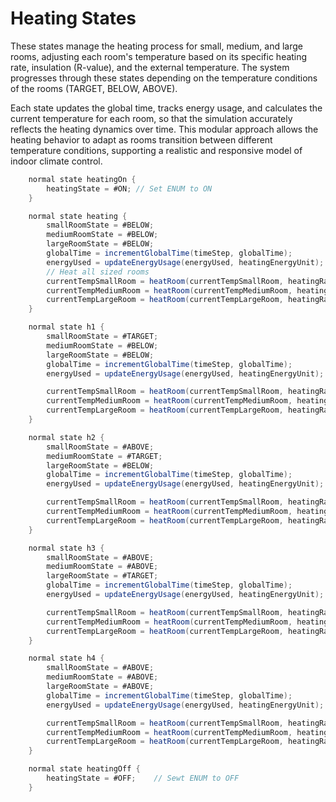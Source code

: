  # Heating States

These states manage the heating process for small, medium, and large rooms, 
adjusting each room's temperature based on its specific heating rate, insulation (R-value), 
and the external temperature. The system progresses through these states depending on 
the temperature conditions of the rooms (TARGET, BELOW, ABOVE).

Each state updates the global time, tracks energy usage, and calculates the current 
temperature for each room, so that the simulation accurately reflects the heating dynamics over time. This modular approach allows the heating behavior to adapt as rooms transition between different temperature conditions, supporting a realistic and responsive model of indoor climate control.

```java
    normal state heatingOn {
        heatingState = #ON; // Set ENUM to ON
    }

    normal state heating {
        smallRoomState = #BELOW;
        mediumRoomState = #BELOW;
        largeRoomState = #BELOW;
        globalTime = incrementGlobalTime(timeStep, globalTime);
        energyUsed = updateEnergyUsage(energyUsed, heatingEnergyUnit);
        // Heat all sized rooms
        currentTempSmallRoom = heatRoom(currentTempSmallRoom, heatingRateSmallRoom, rValue, outsideTemp, timeStep);
        currentTempMediumRoom = heatRoom(currentTempMediumRoom, heatingRateMediumRoom, rValue, outsideTemp, timeStep);
        currentTempLargeRoom = heatRoom(currentTempLargeRoom, heatingRateLargeRoom, rValue, outsideTemp, timeStep);
    }

    normal state h1 {
        smallRoomState = #TARGET;
        mediumRoomState = #BELOW;
        largeRoomState = #BELOW;
        globalTime = incrementGlobalTime(timeStep, globalTime);
        energyUsed = updateEnergyUsage(energyUsed, heatingEnergyUnit);

        currentTempSmallRoom = heatRoom(currentTempSmallRoom, heatingRateSmallRoom, rValue, outsideTemp, timeStep);
        currentTempMediumRoom = heatRoom(currentTempMediumRoom, heatingRateMediumRoom, rValue, outsideTemp, timeStep);
        currentTempLargeRoom = heatRoom(currentTempLargeRoom, heatingRateLargeRoom, rValue, outsideTemp, timeStep);
    }

    normal state h2 {
        smallRoomState = #ABOVE;
        mediumRoomState = #TARGET;
        largeRoomState = #BELOW;
        globalTime = incrementGlobalTime(timeStep, globalTime);
        energyUsed = updateEnergyUsage(energyUsed, heatingEnergyUnit);

        currentTempSmallRoom = heatRoom(currentTempSmallRoom, heatingRateSmallRoom, rValue, outsideTemp, timeStep);
        currentTempMediumRoom = heatRoom(currentTempMediumRoom, heatingRateMediumRoom, rValue, outsideTemp, timeStep);
        currentTempLargeRoom = heatRoom(currentTempLargeRoom, heatingRateLargeRoom, rValue, outsideTemp, timeStep);
    }

    normal state h3 {
        smallRoomState = #ABOVE;
        mediumRoomState = #ABOVE;
        largeRoomState = #TARGET;
        globalTime = incrementGlobalTime(timeStep, globalTime);
        energyUsed = updateEnergyUsage(energyUsed, heatingEnergyUnit);

        currentTempSmallRoom = heatRoom(currentTempSmallRoom, heatingRateSmallRoom, rValue, outsideTemp, timeStep);
        currentTempMediumRoom = heatRoom(currentTempMediumRoom, heatingRateMediumRoom, rValue, outsideTemp, timeStep);
        currentTempLargeRoom = heatRoom(currentTempLargeRoom, heatingRateLargeRoom, rValue, outsideTemp, timeStep);
    }

    normal state h4 {
        smallRoomState = #ABOVE;
        mediumRoomState = #ABOVE;
        largeRoomState = #ABOVE;
        globalTime = incrementGlobalTime(timeStep, globalTime);
        energyUsed = updateEnergyUsage(energyUsed, heatingEnergyUnit);

        currentTempSmallRoom = heatRoom(currentTempSmallRoom, heatingRateSmallRoom, rValue, outsideTemp, timeStep);
        currentTempMediumRoom = heatRoom(currentTempMediumRoom, heatingRateMediumRoom, rValue, outsideTemp, timeStep);
        currentTempLargeRoom = heatRoom(currentTempLargeRoom, heatingRateLargeRoom, rValue, outsideTemp, timeStep);
    }

    normal state heatingOff {
        heatingState = #OFF;    // Sewt ENUM to OFF
    }
```